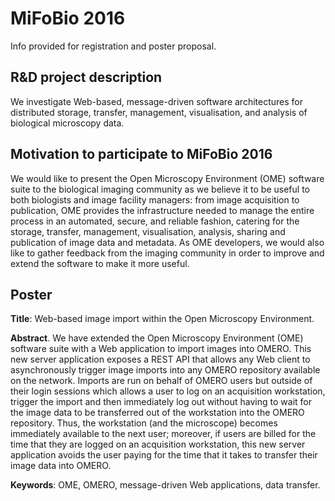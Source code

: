 MiFoBio 2016
============
Info provided for registration and poster proposal.


R&D project description
-----------------------
We investigate Web-based, message-driven software architectures for
distributed storage, transfer, management, visualisation, and analysis of
biological microscopy data.

Motivation to participate to MiFoBio 2016
-----------------------------------------
We would like to present the Open Microscopy Environment (OME) software suite
to the biological imaging community as we believe it to be useful to both
biologists and image facility managers: from image acquisition to publication,
OME provides the infrastructure needed to manage the entire process in an
automated, secure, and reliable fashion, catering for the storage, transfer,
management, visualisation, analysis, sharing and publication of image data
and metadata.
As OME developers, we would also like to gather feedback from the imaging
community in order to improve and extend the software to make it more useful.

Poster
------
**Title**: Web-based image import within the Open Microscopy Environment.

**Abstract**. We have extended the Open Microscopy Environment (OME) software
suite with a Web application to import images into OMERO. This new server
application exposes a REST API that allows any Web client to asynchronously
trigger image imports into any OMERO repository available on the network.
Imports are run on behalf of OMERO users but outside of their login sessions
which allows a user to log on an acquisition workstation, trigger the import
and then immediately log out without having to wait for the image data to
be transferred out of the workstation into the OMERO repository. Thus, the
workstation (and the microscope) becomes immediately available to the next
user; moreover, if users are billed for the time that they are logged on an
acquisition workstation, this new server application avoids the user paying
for the time that it takes to transfer their image data into OMERO.

**Keywords**: OME, OMERO, message-driven Web applications, data transfer.

